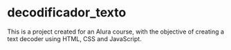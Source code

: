 # decodificador_texto
This is a project created for an Alura course, with the objective of creating a text decoder using HTML, CSS and JavaScript.
